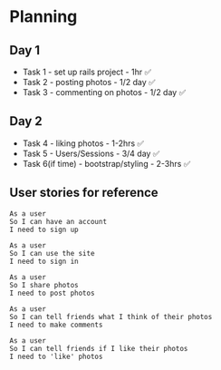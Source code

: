 # Planning

## Day 1
* Task 1 - set up rails project - 1hr ✅
* Task 2 - posting photos - 1/2 day ✅
* Task 3 - commenting on photos - 1/2 day ✅


## Day 2
* Task 4 - liking photos - 1-2hrs ✅
* Task 5 - Users/Sessions - 3/4 day ✅
* Task 6(if time) - bootstrap/styling - 2-3hrs ✅


## User stories for reference
```
As a user
So I can have an account
I need to sign up
```

```
As a user
So I can use the site
I need to sign in
```

```
As a user
So I share photos
I need to post photos
```

```
As a user
So I can tell friends what I think of their photos
I need to make comments
```

```
As a user
So I can tell friends if I like their photos
I need to 'like' photos
```
